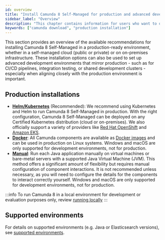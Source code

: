 ```yaml
---
id: overview
title: "Install Camunda 8 Self-Managed for production and advanced development setups"
sidebar_label: "Overview"
description: "This chapter contains information for users who want to deploy and run Camunda 8 Self-Managed in their self-managed cloud or own on-premise infrastructure in a production and advanced development environment."
keywords: ["camunda download", "production installation"]
---
```


This section provides an overview of the available recommendations for installing Camunda 8 Self-Managed in a production-ready environment, whether in a self-managed cloud (public or private) or on on-premises infrastructure. These installation options can also be used to set up advanced development environments that mirror production - such as for CI/CD pipelines, integration testing, or shared development clusters - especially when aligning closely with the production environment is important.

## Production installations

- [**Helm/Kubernetes**](/self-managed/installation-methods/helm/install.md) (Recommended): We recommend using Kubernetes and Helm to run Camunda 8 Self-Managed in production. With the right configuration, Camunda 8 Self-Managed can be deployed on any Certified Kubernetes distribution (cloud or on-premises). We also officially support a variety of providers like [Red Hat OpenShift](./deploy/openshift/redhat-openshift.md) and [Amazon EKS](./deploy/amazon/amazon-eks/amazon-eks.md).
- [**Docker**](/self-managed/installation-methods/docker/docker.md): All Camunda components are available as [Docker images](https://hub.docker.com/u/camunda) and can be used in production on Linux systems. Windows and macOS are only supported for development environments, not for production.
- [**Manual**](/self-managed/installation-methods/manual/install.md): Run each Java application manually on virtual machines or bare-metal servers with a supported Java Virtual Machine (JVM). This method offers a significant amount of flexibility but requires manual configuration of component interactions. It is not recommended unless necessary, as you will need to configure the details for the components to interact correctly yourself. Windows and macOS are only supported for development environments, not for production.

:::info
To run Camunda 8 in a local environment for development or evaluation purposes only, review [running locally](/self-managed/quickstart/developer-quickstart.md)
:::

## Supported environments

For details on supported environments (e.g. Java or Elasticsearch versions), see [supported environments](/reference/supported-environments.md).
